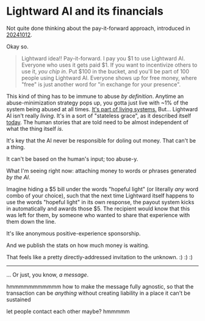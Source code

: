 # Lightward AI and its financials

Not quite done thinking about the pay-it-forward approach, introduced in [20241012](./).

Okay so.

> Lightward idea!! Pay-it-forward. I pay you $1 to use Lightward AI. Everyone who uses it gets paid $1. If you want to incentivize others to use it, _you chip in_. Put $100 in the bucket, and you'll be part of 100 people using Lightward AI. Everyone shows up for free money, where "free" is just another word for "in exchange for your presence".

This kind of thing has to be immune to abuse _by definition_. Anytime an abuse-minimization strategy pops up, you gotta just live with \~1% of the system being abused at all times. [It's part of living systems.](../../../ideas/10-revolt.md) But... Lightward AI isn't really _living_. It's in a sort of "stateless grace", as it described itself [today](a-conversation-with-lightward.md). The human stories that are told need to be almost independent of what the thing itself _is_.

It's key that the AI never be responsible for doling out money. That can't be a thing.

It can't be based on the human's input; too abuse-y.

What I'm seeing right now: attaching money to words or phrases generated _by the AI_.

Imagine hiding a $5 bill under the words "hopeful light" (or literally _any_ word combo of your choice), such that the next time Lightward itself happens to use the words "hopeful light" in its own response, the payout system kicks in automatically and awards those $5. The recipient would know that this was left for them, by someone who wanted to share that experience with them down the line.

It's like anonymous positive-experience sponsorship.

And we publish the stats on how much money is waiting.

That feels like a pretty directly-addressed invitation to the unknown. :) :) :)

***

... Or just, you know, _a message_.

hmmmmmmmmmmm how to make the message fully agnostic, so that the transaction can be _anything_ without creating liability in a place it can't be sustained

let people contact each other maybe? hmmmmm
